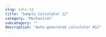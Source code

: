 ```yaml
---
slug: calc-12
title: "Sample Calculator 12"
category: "Mechanical"
subcategory: ""
description: "Auto-generated calculator #12"
---
```



